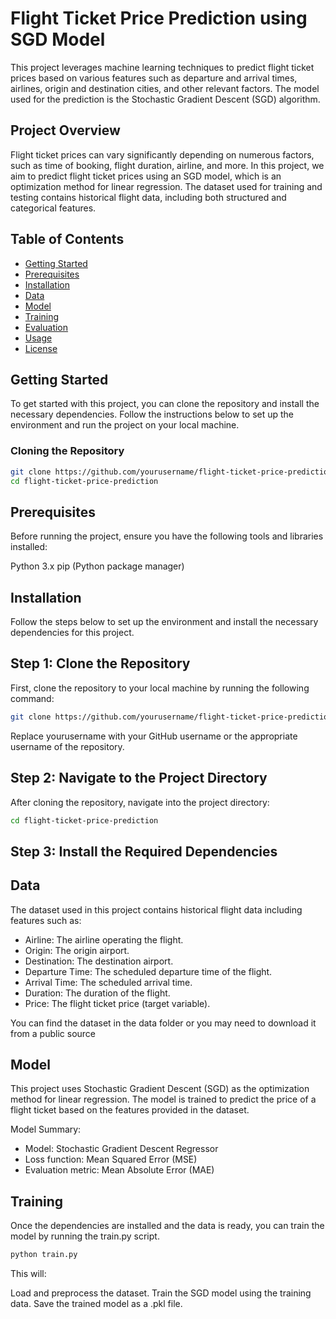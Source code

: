 # Flight Ticket Price Prediction using SGD Model

This project leverages machine learning techniques to predict flight ticket prices based on various features such as departure and arrival times, airlines, origin and destination cities, and other relevant factors. The model used for the prediction is the Stochastic Gradient Descent (SGD) algorithm.

## Project Overview

Flight ticket prices can vary significantly depending on numerous factors, such as time of booking, flight duration, airline, and more. In this project, we aim to predict flight ticket prices using an SGD model, which is an optimization method for linear regression. The dataset used for training and testing contains historical flight data, including both structured and categorical features.

## Table of Contents

- [Getting Started](#getting-started)
- [Prerequisites](#prerequisites)
- [Installation](#installation)
- [Data](#data)
- [Model](#model)
- [Training](#training)
- [Evaluation](#evaluation)
- [Usage](#usage)
- [License](#license)

## Getting Started

To get started with this project, you can clone the repository and install the necessary dependencies. Follow the instructions below to set up the environment and run the project on your local machine.

### Cloning the Repository

```bash
git clone https://github.com/yourusername/flight-ticket-price-prediction.git
cd flight-ticket-price-prediction
```

## Prerequisites
Before running the project, ensure you have the following tools and libraries installed:

Python 3.x
pip (Python package manager)

## Installation 

Follow the steps below to set up the environment and install the necessary dependencies for this project.

## Step 1: Clone the Repository

First, clone the repository to your local machine by running the following command:

```bash
git clone https://github.com/yourusername/flight-ticket-price-prediction.git
```
Replace yourusername with your GitHub username or the appropriate username of the repository.

## Step 2: Navigate to the Project Directory

After cloning the repository, navigate into the project directory:

```bash
cd flight-ticket-price-prediction
```
## Step 3: Install the Required Dependencies

## Data
The dataset used in this project contains historical flight data including features such as:

- Airline: The airline operating the flight.
- Origin: The origin airport.
- Destination: The destination airport.
- Departure Time: The scheduled departure time of the flight.
- Arrival Time: The scheduled arrival time.
- Duration: The duration of the flight.
- Price: The flight ticket price (target variable).
  
You can find the dataset in the data folder or you may need to download it from a public source 

## Model

This project uses Stochastic Gradient Descent (SGD) as the optimization method for linear regression. The model is trained to predict the price of a flight ticket based on the features provided in the dataset.

Model Summary:
- Model: Stochastic Gradient Descent Regressor
- Loss function: Mean Squared Error (MSE)
- Evaluation metric: Mean Absolute Error (MAE)

## Training

Once the dependencies are installed and the data is ready, you can train the model by running the train.py script.

```bash
python train.py
```

This will:

Load and preprocess the dataset.
Train the SGD model using the training data.
Save the trained model as a .pkl file.
